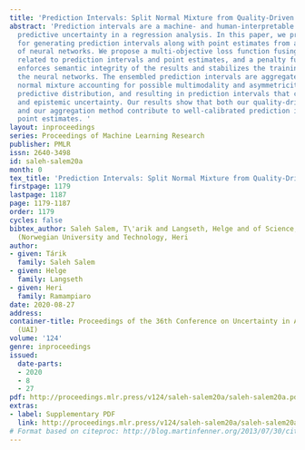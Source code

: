 ```yaml
---
title: 'Prediction Intervals: Split Normal Mixture from Quality-Driven Deep Ensembles'
abstract: 'Prediction intervals are a machine- and human-interpretable way to represent
  predictive uncertainty in a regression analysis. In this paper, we present a method
  for generating prediction intervals along with point estimates from an ensemble
  of neural networks. We propose a multi-objective loss function fusing quality measures
  related to prediction intervals and point estimates, and a penalty function, which
  enforces semantic integrity of the results and stabilizes the training process of
  the neural networks. The ensembled prediction intervals are aggregated as a split
  normal mixture accounting for possible multimodality and asymmetricity of the posterior
  predictive distribution, and resulting in prediction intervals that capture aleatoric
  and epistemic uncertainty. Our results show that both our quality-driven loss function
  and our aggregation method contribute to well-calibrated prediction intervals and
  point estimates. '
layout: inproceedings
series: Proceedings of Machine Learning Research
publisher: PMLR
issn: 2640-3498
id: saleh-salem20a
month: 0
tex_title: 'Prediction Intervals: Split Normal Mixture from Quality-Driven Deep Ensembles'
firstpage: 1179
lastpage: 1187
page: 1179-1187
order: 1179
cycles: false
bibtex_author: Saleh Salem, T\'arik and Langseth, Helge and of Science, Ramampiaro
  (Norwegian University and Technology, Heri
author:
- given: Tárik
  family: Saleh Salem
- given: Helge
  family: Langseth
- given: Heri
  family: Ramampiaro
date: 2020-08-27
address: 
container-title: Proceedings of the 36th Conference on Uncertainty in Artificial Intelligence
  (UAI)
volume: '124'
genre: inproceedings
issued:
  date-parts:
  - 2020
  - 8
  - 27
pdf: http://proceedings.mlr.press/v124/saleh-salem20a/saleh-salem20a.pdf
extras:
- label: Supplementary PDF
  link: http://proceedings.mlr.press/v124/saleh-salem20a/saleh-salem20a-supp.pdf
# Format based on citeproc: http://blog.martinfenner.org/2013/07/30/citeproc-yaml-for-bibliographies/
---
```

